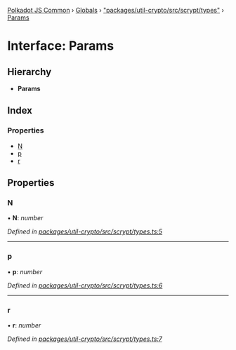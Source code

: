 [Polkadot JS Common](../README.md) › [Globals](../globals.md) › ["packages/util-crypto/src/scrypt/types"](../modules/_packages_util_crypto_src_scrypt_types_.md) › [Params](_packages_util_crypto_src_scrypt_types_.params.md)

# Interface: Params

## Hierarchy

* **Params**

## Index

### Properties

* [N](_packages_util_crypto_src_scrypt_types_.params.md#n)
* [p](_packages_util_crypto_src_scrypt_types_.params.md#p)
* [r](_packages_util_crypto_src_scrypt_types_.params.md#r)

## Properties

###  N

• **N**: *number*

*Defined in [packages/util-crypto/src/scrypt/types.ts:5](https://github.com/polkadot-js/common/blob/e7c665e5/packages/util-crypto/src/scrypt/types.ts#L5)*

___

###  p

• **p**: *number*

*Defined in [packages/util-crypto/src/scrypt/types.ts:6](https://github.com/polkadot-js/common/blob/e7c665e5/packages/util-crypto/src/scrypt/types.ts#L6)*

___

###  r

• **r**: *number*

*Defined in [packages/util-crypto/src/scrypt/types.ts:7](https://github.com/polkadot-js/common/blob/e7c665e5/packages/util-crypto/src/scrypt/types.ts#L7)*
